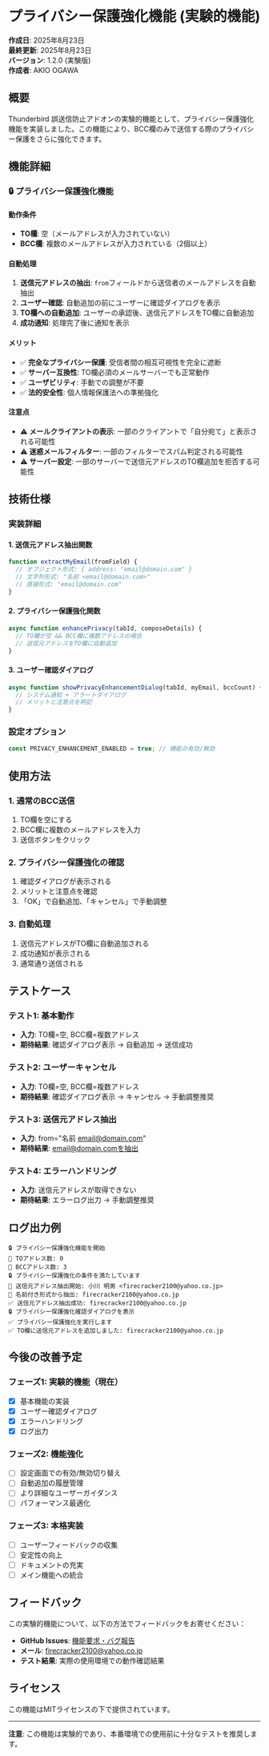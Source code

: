 # プライバシー保護強化機能 (実験的機能)

**作成日**: 2025年8月23日  
**最終更新**: 2025年8月23日  
**バージョン**: 1.2.0 (実験版)  
**作成者**: AKIO OGAWA

## 概要

Thunderbird 誤送信防止アドオンの実験的機能として、プライバシー保護強化機能を実装しました。この機能により、BCC欄のみで送信する際のプライバシー保護をさらに強化できます。

## 機能詳細

### 🔒 プライバシー保護強化機能

#### 動作条件
- **TO欄**: 空（メールアドレスが入力されていない）
- **BCC欄**: 複数のメールアドレスが入力されている（2個以上）

#### 自動処理
1. **送信元アドレスの抽出**: `from`フィールドから送信者のメールアドレスを自動抽出
2. **ユーザー確認**: 自動追加の前にユーザーに確認ダイアログを表示
3. **TO欄への自動追加**: ユーザーの承認後、送信元アドレスをTO欄に自動追加
4. **成功通知**: 処理完了後に通知を表示

#### メリット
- ✅ **完全なプライバシー保護**: 受信者間の相互可視性を完全に遮断
- ✅ **サーバー互換性**: TO欄必須のメールサーバーでも正常動作
- ✅ **ユーザビリティ**: 手動での調整が不要
- ✅ **法的安全性**: 個人情報保護法への準拠強化

#### 注意点
- ⚠️ **メールクライアントの表示**: 一部のクライアントで「自分宛て」と表示される可能性
- ⚠️ **迷惑メールフィルター**: 一部のフィルターでスパム判定される可能性
- ⚠️ **サーバー設定**: 一部のサーバーで送信元アドレスのTO欄追加を拒否する可能性

## 技術仕様

### 実装詳細

#### 1. 送信元アドレス抽出関数
```javascript
function extractMyEmail(fromField) {
  // オブジェクト形式: { address: "email@domain.com" }
  // 文字列形式: "名前 <email@domain.com>"
  // 直接形式: "email@domain.com"
}
```

#### 2. プライバシー保護強化関数
```javascript
async function enhancePrivacy(tabId, composeDetails) {
  // TO欄が空 && BCC欄に複数アドレスの場合
  // 送信元アドレスをTO欄に自動追加
}
```

#### 3. ユーザー確認ダイアログ
```javascript
async function showPrivacyEnhancementDialog(tabId, myEmail, bccCount) {
  // システム通知 + アラートダイアログ
  // メリットと注意点を明記
}
```

### 設定オプション

```javascript
const PRIVACY_ENHANCEMENT_ENABLED = true; // 機能の有効/無効
```

## 使用方法

### 1. 通常のBCC送信
1. TO欄を空にする
2. BCC欄に複数のメールアドレスを入力
3. 送信ボタンをクリック

### 2. プライバシー保護強化の確認
1. 確認ダイアログが表示される
2. メリットと注意点を確認
3. 「OK」で自動追加、「キャンセル」で手動調整

### 3. 自動処理
1. 送信元アドレスがTO欄に自動追加される
2. 成功通知が表示される
3. 通常通り送信される

## テストケース

### テスト1: 基本動作
- **入力**: TO欄=空, BCC欄=複数アドレス
- **期待結果**: 確認ダイアログ表示 → 自動追加 → 送信成功

### テスト2: ユーザーキャンセル
- **入力**: TO欄=空, BCC欄=複数アドレス
- **期待結果**: 確認ダイアログ表示 → キャンセル → 手動調整推奨

### テスト3: 送信元アドレス抽出
- **入力**: from="名前 <email@domain.com>"
- **期待結果**: email@domain.comを抽出

### テスト4: エラーハンドリング
- **入力**: 送信元アドレスが取得できない
- **期待結果**: エラーログ出力 → 手動調整推奨

## ログ出力例

```
🔒 プライバシー保護強化機能を開始
📧 TOアドレス数: 0
📧 BCCアドレス数: 3
🔒 プライバシー保護強化の条件を満たしています
📧 送信元アドレス抽出開始: 小川 明男 <firecracker2100@yahoo.co.jp>
📧 名前付き形式から抽出: firecracker2100@yahoo.co.jp
✅ 送信元アドレス抽出成功: firecracker2100@yahoo.co.jp
🔒 プライバシー保護強化確認ダイアログを表示
✅ プライバシー保護強化を実行します
✅ TO欄に送信元アドレスを追加しました: firecracker2100@yahoo.co.jp
```

## 今後の改善予定

### フェーズ1: 実験的機能（現在）
- [x] 基本機能の実装
- [x] ユーザー確認ダイアログ
- [x] エラーハンドリング
- [x] ログ出力

### フェーズ2: 機能強化
- [ ] 設定画面での有効/無効切り替え
- [ ] 自動追加の履歴管理
- [ ] より詳細なユーザーガイダンス
- [ ] パフォーマンス最適化

### フェーズ3: 本格実装
- [ ] ユーザーフィードバックの収集
- [ ] 安定性の向上
- [ ] ドキュメントの充実
- [ ] メイン機能への統合

## フィードバック

この実験的機能について、以下の方法でフィードバックをお寄せください：

- **GitHub Issues**: [機能要求・バグ報告](https://github.com/akioogawa/thunderbird-misend-prevention/issues)
- **メール**: firecracker2100@yahoo.co.jp
- **テスト結果**: 実際の使用環境での動作確認結果

## ライセンス

この機能はMITライセンスの下で提供されています。

---

**注意**: この機能は実験的であり、本番環境での使用前に十分なテストを推奨します。
